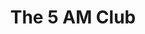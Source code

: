 ---
title: "The 5 AM Club"
description: (╯°□°)╯︵ ┻━┻ Berhenti di chapter ke empat. Can't stand the entrepreneur character, dan lovey dovey story di antara narasinya, Lebih milih membaca blognya Robin. Shorter. Better. Cheaper.
cover: "images/reading/the-5am-club.jpeg"
publishDate: 2019-01-08
authors: "Robin Sharma"
categories: ["self-mastery & growth"]
---